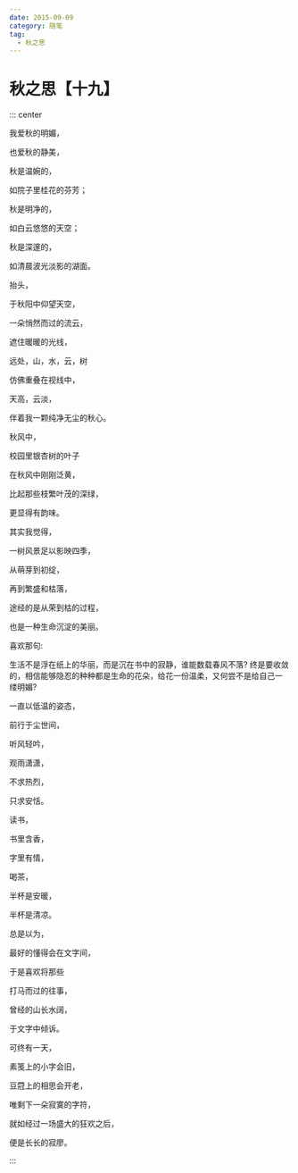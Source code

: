 ```yaml
---
date: 2015-09-09
category: 随笔
tag:
  - 秋之思
---
```


# 秋之思【十九】

::: center

我爱秋的明媚，

也爱秋的静美，

秋是温婉的，

如院子里桂花的芬芳；

秋是明净的，

如白云悠悠的天空；

秋是深邃的，

如清晨波光淡影的湖面。

抬头，

于秋阳中仰望天空，

一朵悄然而过的流云，

遮住暖暖的光线，

远处，山，水，云，树

仿佛重叠在视线中，

天高，云淡，

伴着我一颗纯净无尘的秋心。

秋风中，

校园里银杏树的叶子

在秋风中刚刚泛黄，

比起那些枝繁叶茂的深绿，

更显得有韵味。

其实我觉得，

一树风景足以影映四季，

从萌芽到初绽，

再到繁盛和枯落，

途经的是从荣到枯的过程，

也是一种生命沉淀的美丽。

喜欢那句:

生活不是浮在纸上的华丽，而是沉在书中的寂静，谁能数载春风不落? 终是要收敛的，相信能够隐忍的种种都是生命的花朵，给花一份温柔，又何尝不是给自己一
缕明媚?

一直以低温的姿态，

前行于尘世间，

听风轻吟，

观雨潇潇，

不求热烈，

只求安恬。

读书，

书里含香，

字里有情，

喝茶，

半杯是安暖，

半杯是清凉。

总是以为，

最好的懂得会在文字间，

于是喜欢将那些

打马而过的往事，

曾经的山长水阔，

于文字中倾诉。

可终有一天，

素笺上的小字会旧，

豆蒄上的相思会开老，

唯剩下一朵寂寞的字符，

就如经过一场盛大的狂欢之后，

便是长长的寂廖。

:::
